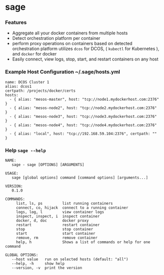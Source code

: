 # sage

### Features
- Aggregate all your docker containers from multiple hosts
- Detect orchestration platform per container
- perform proxy operations on containers based on detected orchestration platform
  utilizes `dcos` for DCOS, ( `kubectl` for Kubernetes ), and `docker` for docker 
- Easily connect, view logs, stop, start, and restart containers on any host

### Example Host Configuration ~/.sage/hosts.yml
```
name: DCOS Cluster 1
alias: dcos1
certpath: /projects/docker/certs
hosts:
  - { alias: "mesos-master", host: "tcp://node1.mydockerhost.com:2376" }
  - { alias: "mesos-node2", host: "tcp://node2.mydockerhost.com:2376" }
  - { alias: "mesos-node3", host: "tcp://node3.mydockerhost.com:2376" }
  - { alias: "mesos-node4", host: "tcp://node4.mydockerhost.com:2376" }
  - { alias: "local", host: "tcp://192.168.59.104:2376", certpath: "" }
```


### Help `sage --help`
```
NAME:
   sage - sage [OPTIONS] [ARGUMENTS]

USAGE:
   sage [global options] command [command options] [arguments...]

VERSION:
   0.1.0

COMMANDS:
     list, ls, ps         list running containers
     connect, co, hijack  connect to a running container
     logs, log, l         view container logs
     inspect, inspect, i  inspect container
     docker, d, doc       docker proxy
     restart              restart container
     stop                 stop container
     start                start container
     remove, rm           remove container
     help, h              Shows a list of commands or help for one command

GLOBAL OPTIONS:
   --host value   run on selected hosts (default: "all")
   --help, -h     show help
   --version, -v  print the version
```
